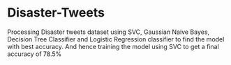 # Disaster-Tweets
Processing Disaster tweets dataset using SVC, Gaussian Naive Bayes, Decision Tree Classifier and Logistic Regression classifier to find the model with best accuracy. And hence training the model using SVC to get a final accuracy of 78.5%
